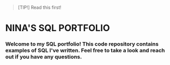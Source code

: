 > [TIP!]
> Read this first!

# NINA'S SQL PORTFOLIO

### Welcome to my SQL portfolio! This code repository contains examples of SQL I've written. Feel free to take a look and reach out if you have any questions.
